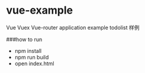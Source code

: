 # vue-example
Vue Vuex Vue-router application example
todolist 样例

###how to run
* npm install
* npm run build
* open index.html